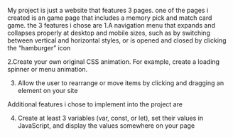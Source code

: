   My project is just a website that features 3 pages.
  one of the pages i created is an game page that includes
  a memory pick and match card game.
    the 3 features i chose are 
  1.A navigation menu that expands and collapses properly at desktop and mobile sizes, such as by switching between vertical and horizontal styles, or is opened and closed by clicking the “hamburger” icon

  2.Create your own original CSS animation. For example, create a loading spinner or menu animation. 

3. Allow the user to rearrange or move items by clicking and dragging an element on your site

 Additional features i chose to implement into the project are

 4. Create at least 3 variables (var, const, or let), set their values in JavaScript, and display the values somewhere on your page